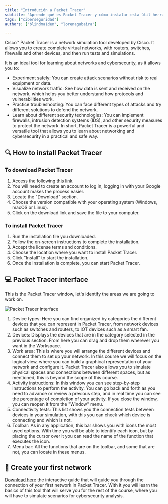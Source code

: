 ```yaml
---
title: "Introdución a Packet Tracer"
subtitle: "Aprende qué es Packet Tracer y cómo instalar esta útil herramienta"
tags: ["ciberseguridad"]
authors: ["blindma1den", "lorenagubaira"]

---
```


Cisco™ Packet Tracer is a network simulation tool developed by Cisco. It allows you to create complete virtual networks, with routers, switches, firewalls and other devices, and then run tests and simulations.

It is an ideal tool for learning about networks and cybersecurity, as it allows you to:

- Experiment safely: You can create attack scenarios without risk to real equipment or data.
- Visualize network traffic: See how data is sent and received on the network, which helps you better understand how protocols and vulnerabilities work.
- Practice troubleshooting: You can face different types of attacks and try different solutions to defend the network.
- Learn about different security technologies: You can implement firewalls, intrusion detection systems (IDS), and other security measures to protect the network.
In short, Packet Tracer is a powerful and versatile tool that allows you to learn about networking and cybersecurity in a practical and safe way.

## 🔍 How to install Packet Tracer

### To download Packet Tracer

1. Access the following [this link](https://www.netacad.com/portal/resources/packet-tracer).
2. You will need to create an account to log in, logging in with your Google account makes the process easier.
3. Locate the "Download" section.
4. Choose the version compatible with your operating system (Windows, macOS or Linux).
5. Click on the download link and save the file to your computer.

### To install Packet Tracer

1. Run the installation file you downloaded.
2. Follow the on-screen instructions to complete the installation.
3. Accept the license terms and conditions.
4. Choose the location where you want to install Packet Tracer.
5. Click "Install" to start the installation.
6. Once the installation is complete, you can start Packet Tracer.

## 💻 Packet Tracer interface

This is the Packet Tracer window, let's identify the areas we are going to work on.

![Packet Tracer interface](https://github.com/4GeeksAcademy/cybersecurity-syllabus/blob/main/assets/pkt-interface.png?raw=true)

1. Device types: Here you can find organized by categories the different devices that you can represent in Packet Tracer, from network devices such as switches and routers, to IOT devices such as a smart fan.
2. Devices: Displays the devices that are in the category selected in the previous section. From here you can drag and drop them wherever you want in the Workspace.
3. Work area: This is where you will arrange the different devices and connect them to set up your network. In this course we will focus on the logical view, where you can build a graphical representation of your network and configure it. Packet Tracer also allows you to simulate physical spaces and connections between different spaces, but as mentioned, this is beyond the scope of this course.
4. Activity instructions: In this window you can see step-by-step instructions to perform the activity. You can go back and forth as you need to advance or review a previous step, and in real time you can see the percentage of completion of your activity. If you close the window, you can reopen it from the "Window" menu.
5. Connectivity tests: This list shows you the connection tests between devices in your simulation, with this you can check which device is connecting and which is not.
6. Toolbar: As in any application, this bar shows you with icons the most used options. With time you will be able to identify each icon, but by placing the cursor over it you can read the name of the function that executes the icon.
7. Menu bar: All the functions that are on the toolbar, and some that are not, you can locate in these menus.

## 📝 Create your first network

[Download here](https://github.com/4GeeksAcademy/intro-packettracer/raw/main/assets/Intro-packet-tracer.pka) the interactive guide that will guide you through the connection of your first network in Packet Tracer. With it you will learn the basics of this tool that will serve you for the rest of the course, where you will have to simulate scenarios for cybersecurity analysis.
